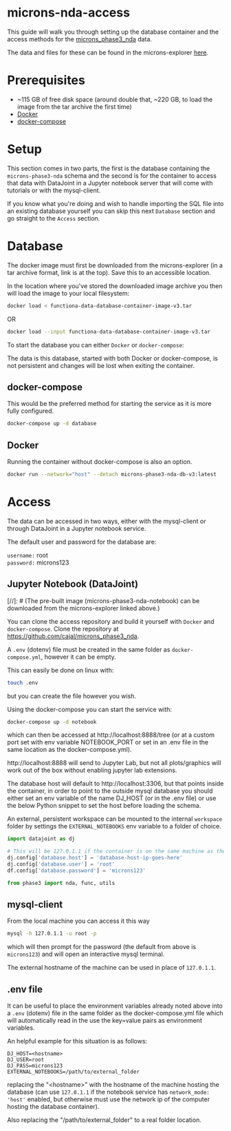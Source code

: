 # microns-nda-access

This guide will walk you through setting up the database container and the access methods for the [microns_phase3_nda](https://github.com/cajal/microns_phase3_nda) data.

The data and files for these can be found in the microns-explorer [here](https://www.microns-explorer.org/cortical-mm3#f-data).

# Prerequisites

- ~115 GB of free disk space (around double that, ~220 GB, to load the image from the tar archive the first time)
- [Docker](https://docs.docker.com/desktop/)
- [docker-compose](https://docs.docker.com/compose/)

# Setup

This section comes in two parts, the first is the database containing the `microns-phase3-nda` schema and the second is for the container to access that data with DataJoint in a Jupyter notebook server that will come with tutorials or with the mysql-client.

If you know what you're doing and wish to handle importing the SQL file into an existing database yourself you can skip this next `Database` section and go straight to the `Access` section.

# Database

The docker image must first be downloaded from the microns-explorer (in a tar archive format, link is at the top).
Save this to an accessible location.

In the location where you've stored the downloaded image archive you then will load the image to your local filesystem:

```bash
docker load < functiona-data-database-container-image-v3.tar
```

OR

```bash
docker load --input functiona-data-database-container-image-v3.tar
```

To start the database you can either `Docker` or `docker-compose`:

The data is this database, started with both Docker or docker-compose, is not persistent and changes will be lost when exiting the container.

## docker-compose

This would be the preferred method for starting the service as it is more fully configured.
```bash
docker-compose up -d database
```

## Docker

Running the container without docker-compose is also an option.

```bash
docker run --network="host" --detach microns-phase3-nda-db-v3:latest
```

# Access

The data can be accessed in two ways, either with the mysql-client or through DataJoint in a Jupyter notebook service.

The default user and password for the database are:

`username:` root  
`password:` microns123

## Jupyter Notebook (DataJoint)

[//]: # (The pre-built image (microns-phase3-nda-notebook\) can be downloaded from the microns-explorer linked above.)

You can clone the access repository and build it yourself with `Docker` and `docker-compose`.
Clone the repository at https://github.com/cajal/microns_phase3_nda.

A `.env` (dotenv) file must be created in the same folder as `docker-compose.yml`, however it can be empty.

This can easily be done on linux with:

```bash
touch .env
```

but you can create the file however you wish.

Using the docker-compose you can start the service with:

```bash
docker-compose up -d notebook
```
which can then be accessed at http://localhost:8888/tree (or at a custom port set with env variable NOTEBOOK_PORT or set in an .env file in the same location as the docker-compose.yml).

http://localhost:8888 will send to Jupyter Lab, but not all plots/graphics will work out of the box without enabling jupyter lab extensions.

The database host will default to http://localhost:3306, but that points inside the container, in order to point to the outside mysql database you should either set an env variable of the name DJ_HOST (or in the .env file) or use the below Python snippet to set the host before loading the schema.

An external, persistent workspace can be mounted to the internal `workspace` folder by settings the `EXTERNAL_NOTEBOOKS` env variable to a folder of choice.

```python
import datajoint as dj

# This will be 127.0.1.1 if the container is on the same machine as the database, or just the hostname of the machine the database lives on.
dj.config['database.host'] = 'database-host-ip-goes-here'
dj.config['database.user'] = 'root'
df.config['database.password'] = 'microns123'

from phase3 import nda, func, utils
```

## mysql-client

From the local machine you can access it this way

```bash
mysql -h 127.0.1.1 -u root -p
```

which will then prompt for the password (the default from above is `microns123`) and will open an interactive mysql terminal.

The external hostname of the machine can be used in place of `127.0.1.1`.

## .env file

It can be useful to place the environment variables already noted above into a `.env` (dotenv) file in the same folder as the docker-compose.yml file which will automatically read in the use the key=value pairs as environment variables.

An helpful example for this situation is as follows:
```env
DJ_HOST=<hostname>
DJ_USER=root
DJ_PASS=microns123
EXTERNAL_NOTEBOOKS=/path/to/external_folder
```

replacing the "\<hostname>" with the hostname of the machine hosting the database (can use `127.0.1.1` if the notebook service has `network_mode: 'host'` enabled, but otherwise must use the network ip of the computer hosting the database container).

Also replacing the "/path/to/external_folder" to a real folder location.

